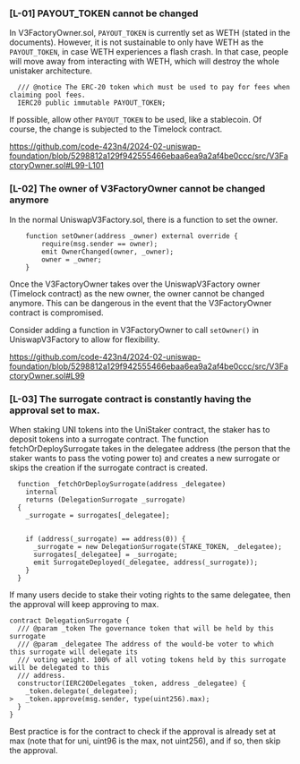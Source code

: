 ### [L-01] PAYOUT_TOKEN cannot be changed

In V3FactoryOwner.sol, `PAYOUT_TOKEN` is currently set as WETH (stated in the documents). However, it is not sustainable to only have WETH as the `PAYOUT_TOKEN`, in case WETH experiences a flash crash. In that case, people will move away from interacting with WETH, which will destroy the whole unistaker architecture.

```
  /// @notice The ERC-20 token which must be used to pay for fees when claiming pool fees.
  IERC20 public immutable PAYOUT_TOKEN;
```

If possible, allow other `PAYOUT_TOKEN` to be used, like a stablecoin. Of course, the change is subjected to the Timelock contract.

https://github.com/code-423n4/2024-02-uniswap-foundation/blob/5298812a129f942555466ebaa6ea9a2af4be0ccc/src/V3FactoryOwner.sol#L99-L101

### [L-02] The owner of V3FactoryOwner cannot be changed anymore

In the normal UniswapV3Factory.sol, there is a function to set the owner.

```
    function setOwner(address _owner) external override {
        require(msg.sender == owner);
        emit OwnerChanged(owner, _owner);
        owner = _owner;
    }
```

Once the V3FactoryOwner takes over the UniswapV3Factory owner (Timelock contract) as the new owner, the owner cannot be changed anymore. This can be dangerous in the event that the V3FactoryOwner contract is compromised.

Consider adding a function in V3FactoryOwner to call `setOwner()` in UniswapV3Factory to allow for flexibility.

https://github.com/code-423n4/2024-02-uniswap-foundation/blob/5298812a129f942555466ebaa6ea9a2af4be0ccc/src/V3FactoryOwner.sol#L99

### [L-03] The surrogate contract is constantly having the approval set to max.

When staking UNI tokens into the UniStaker contract, the staker has to deposit tokens into a surrogate contract. The function fetchOrDeploySurrogate takes in the delegatee address (the person that the staker wants to pass the voting power to) and creates a new surrogate or skips the creation if the surrogate contract is created.

```
  function _fetchOrDeploySurrogate(address _delegatee)
    internal
    returns (DelegationSurrogate _surrogate)
  {
    _surrogate = surrogates[_delegatee];


    if (address(_surrogate) == address(0)) {
      _surrogate = new DelegationSurrogate(STAKE_TOKEN, _delegatee);
      surrogates[_delegatee] = _surrogate;
      emit SurrogateDeployed(_delegatee, address(_surrogate));
    }
  }
```

If many users decide to stake their voting rights to the same delegatee, then the approval will keep approving to max.

```
contract DelegationSurrogate {
  /// @param _token The governance token that will be held by this surrogate
  /// @param _delegatee The address of the would-be voter to which this surrogate will delegate its
  /// voting weight. 100% of all voting tokens held by this surrogate will be delegated to this
  /// address.
  constructor(IERC20Delegates _token, address _delegatee) {
    _token.delegate(_delegatee);
>   _token.approve(msg.sender, type(uint256).max);
  }
}
```

Best practice is for the contract to check if the approval is already set at max (note that for uni, uint96 is the max, not uint256), and if so, then skip the approval.
